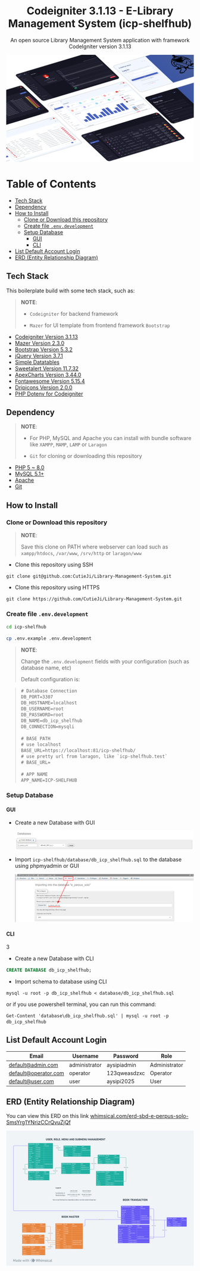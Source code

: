 <h1 align="center">Codeigniter 3.1.13 - E-Library Management System (icp-shelfhub)</h1>
<p align="center">An open source Library Management System application with framework CodeIgniter version 3.1.13</p>

<img src="./docs/img/thumbnail/E-PERPUS-SOLO.png" alt="E-PERPUS-SOLO">

# Table of Contents

- [Tech Stack](#tech-stack)
- [Dependency](#dependency)
- [How to Install](#how-to-install)
  - [Clone or Download this repository](#clone-or-download-this-repository)
  - [Create file `.env.development`](#create-file-envdevelopment)
  - [Setup Database](#setup-database)
    - [GUI](#gui)
    - [CLI](#cli)
- [List Default Account Login](#list-default-account-login)
- [ERD (Entity Relationship Diagram)](#erd-entity-relationship-diagram)

## Tech Stack

This boilerplate build with some tech stack, such as:

> **NOTE**:
>
> - `Codeigniter` for backend framework
>
> - `Mazer` for UI template from frontend framework `Bootstrap`

- [Codeigniter Version 3.1.13](https://codeigniter.com/userguide3/installation/downloads.html)
- [Mazer Version 2.3.0](https://github.com/zuramai/mazer/releases/tag/v2.3.0)
- [Bootstrap Version 5.3.2](https://getbootstrap.com/)
- [jQuery Version 3.7.1](https://code.jquery.com/jquery-3.7.1.min.js)
- [Simple Datatables](https://github.com/fiduswriter/simple-datatables)
- [Sweetalert Version 11.7.32](https://github.com/sweetalert2/sweetalert2/releases/tag/v11.7.32)
- [ApexCharts Version 3.44.0](https://github.com/apexcharts/apexcharts.js/releases/tag/v3.44.0)
- [Fontawesome Version 5.15.4](https://fontawesome.com/v5/download)
- [Dripicons Version 2.0.0](https://github.com/amitjakhu/dripicons/releases/tag/2)
- [PHP Dotenv for Codeigniter](https://github.com/agungjk/phpdotenv-for-codeigniter)

## Dependency

> **NOTE**:
>
> - For PHP, MySQL and Apache you can install with bundle software like `XAMPP`, `MAMP`, `LAMP` or `Laragon`
>
> - `Git` for cloning or downloading this repository

- [PHP 5 ~ 8.0](https://www.php.net/releases/8.0/en.php)
- [MySQL 5.1+](https://downloads.mysql.com/archives/community/)
- [Apache](https://httpd.apache.org/)
- [Git](https://git-scm.com/downloads)

## How to Install

### Clone or Download this repository

> **NOTE**:
>
> Save this clone on PATH where webserver can load such as `xampp/htdocs`, `/var/www`, `/srv/http` or `laragon/www`

- Clone this repository using SSH

```shell
git clone git@github.com:CutieJi/Library-Management-System.git
```

- Clone this repository using HTTPS

```shell
git clone https://github.com/CutieJi/Library-Management-System.git
```

### Create file `.env.development`

```sh
cd icp-shelfhub
```

```sh
cp .env.example .env.development
```

> **NOTE**:
>
> Change the `.env.development` fields with your configuration (such as database name, etc)
>
> Default configuration is:

> ```
> # Database Connection
> DB_PORT=3307
> DB_HOSTNAME=localhost
> DB_USERNAME=root
> DB_PASSWORD=root
> DB_NAME=db_icp_shelfhub
> DB_CONNECTION=mysqli
>
> # BASE PATH
> # use localhost
> BASE_URL=https://localhost:81/icp-shelfhub/
> # use pretty url from laragon, like `icp-shelfhub.test`
> # BASE_URL=
>
> # APP NAME
> APP_NAME=ICP-SHELFHUB
> ```

### Setup Database

#### GUI

- Create a new Database with GUI

  ![Create New Database](./docs/img/setup-database/create_database_gui.png)

- Import `icp-shelfhub/database/db_icp_shelfhub.sql` to the database using phpmyadmin or GUI

  ![Import Database](./docs/img/setup-database/import_database_gui.png)

#### CLI
3
- Create a new Database with CLI

```sql
CREATE DATABASE db_icp_shelfhub;
```

- Import schema to database using CLI

```shell
mysql -u root -p db_icp_shelfhub < database/db_icp_shelfhub.sql
```

or if you use powershell terminal, you can run this command:

```pwsh
Get-Content 'database\db_icp_shelfhub.sql' | mysql -u root -p db_icp_shelfhub
```

## List Default Account Login

| Email                | Username      | Password      | Role          |
| -------------------- | ------------- | ------------- | ------------- |
| default@admin.com    | administrator | aysipiadmin   | Administrator |
| default@operator.com | operator      | 123qweasdzxc  | Operator      |
| default@user.com     | user          | aysipi2025    | User          |

## ERD (Entity Relationship Diagram)

You can view this ERD on this link [whimsical.com/erd-sbd-e-perpus-solo-SmsYrg1YNrizCCrQvuZjQf](https://whimsical.com/erd-sbd-e-perpus-solo-SmsYrg1YNrizCCrQvuZjQf)

![ICP-SHELFHUB ERD](./docs/img/erd/E-PERPUS-SOLO-ERD.png)

